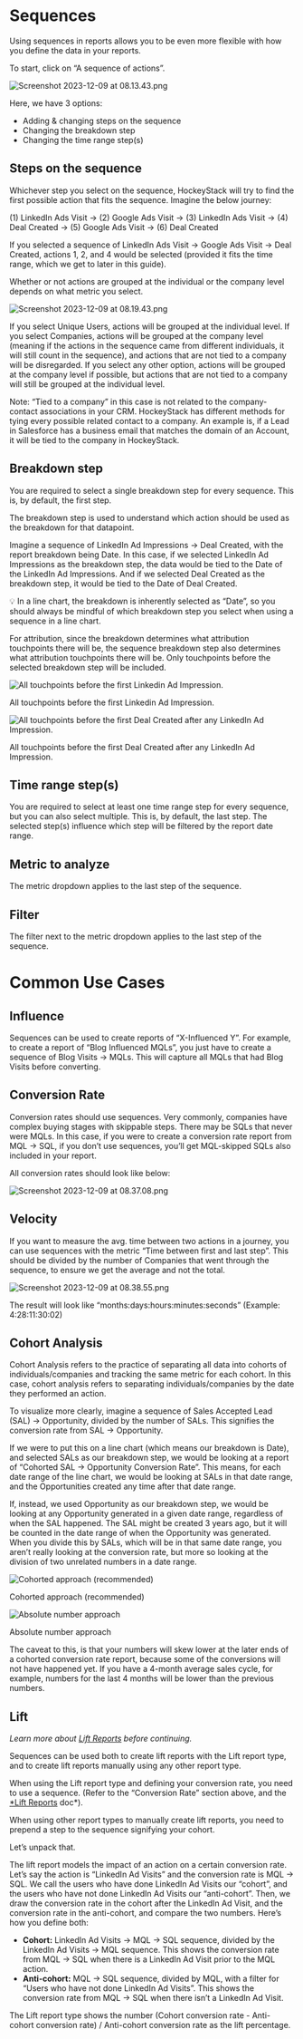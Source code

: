 # Sequences

Using sequences in reports allows you to be even more flexible with how you define the data in your reports.

To start, click on “A sequence of actions”.

![Screenshot 2023-12-09 at 08.13.43.png](Sequences%200722219e17ec4183a0293a6f1b983317/Screenshot_2023-12-09_at_08.13.43.png)

Here, we have 3 options:

- Adding & changing steps on the sequence
- Changing the breakdown step
- Changing the time range step(s)

## Steps on the sequence

Whichever step you select on the sequence, HockeyStack will try to find the first possible action that fits the sequence. Imagine the below journey:

(1) LinkedIn Ads Visit → (2) Google Ads Visit → (3) LinkedIn Ads Visit → (4) Deal Created → (5) Google Ads Visit → (6) Deal Created

If you selected a sequence of LinkedIn Ads Visit → Google Ads Visit → Deal Created, actions 1, 2, and 4 would be selected (provided it fits the time range, which we get to later in this guide).

Whether or not actions are grouped at the individual or the company level depends on what metric you select.

![Screenshot 2023-12-09 at 08.19.43.png](Sequences%200722219e17ec4183a0293a6f1b983317/Screenshot_2023-12-09_at_08.19.43.png)

If you select Unique Users, actions will be grouped at the individual level. If you select Companies, actions will be grouped at the company level (meaning if the actions in the sequence came from different individuals, it will still count in the sequence), and actions that are not tied to a company will be disregarded. If you select any other option, actions will be grouped at the company level if possible, but actions that are not tied to a company will still be grouped at the individual level.

Note: “Tied to a company” in this case is not related to the company-contact associations in your CRM. HockeyStack has different methods for tying every possible related contact to a company. An example is, if a Lead in Salesforce has a business email that matches the domain of an Account, it will be tied to the company in HockeyStack.

## Breakdown step

You are required to select a single breakdown step for every sequence. This is, by default, the first step. 

The breakdown step is used to understand which action should be used as the breakdown for that datapoint. 

Imagine a sequence of LinkedIn Ad Impressions → Deal Created, with the report breakdown being Date. In this case, if we selected LinkedIn Ad Impressions as the breakdown step, the data would be tied to the Date of the LinkedIn Ad Impressions. And if we selected Deal Created as the breakdown step, it would be tied to the Date of Deal Created.

<aside>
💡 In a line chart, the breakdown is inherently selected as “Date”, so you should always be mindful of which breakdown step you select when using a sequence in a line chart.

</aside>

For attribution, since the breakdown determines what attribution touchpoints there will be, the sequence breakdown step also determines what attribution touchpoints there will be. Only touchpoints before the selected breakdown step will be included.

![All touchpoints before the first Linkedin Ad Impression.](Attribution%20Models%2064a6196254ba4310b1bf2efcee8b856e/Screenshot_2023-12-09_at_08.10.09.png)

All touchpoints before the first Linkedin Ad Impression.

![All touchpoints before the first Deal Created after any LinkedIn Ad Impression.](Attribution%20Models%2064a6196254ba4310b1bf2efcee8b856e/Screenshot_2023-12-09_at_08.11.02.png)

All touchpoints before the first Deal Created after any LinkedIn Ad Impression.

## Time range step(s)

You are required to select at least one time range step for every sequence, but you can also select multiple. This is, by default, the last step. The selected step(s) influence which step will be filtered by the report date range.

## Metric to analyze

The metric dropdown applies to the last step of the sequence.

## Filter

The filter next to the metric dropdown applies to the last step of the sequence.

# Common Use Cases

## Influence

Sequences can be used to create reports of “X-Influenced Y”. For example, to create a report of “Blog Influenced MQLs”, you just have to create a sequence of Blog Visits → MQLs. This will capture all MQLs that had Blog Visits before converting.

## Conversion Rate

Conversion rates should use sequences. Very commonly, companies have complex buying stages with skippable steps. There may be SQLs that never were MQLs. In this case, if you were to create a conversion rate report from MQL → SQL, if you don’t use sequences, you’ll get MQL-skipped SQLs also included in your report.

All conversion rates should look like below:

![Screenshot 2023-12-09 at 08.37.08.png](Sequences%200722219e17ec4183a0293a6f1b983317/Screenshot_2023-12-09_at_08.37.08.png)

## Velocity

If you want to measure the avg. time between two actions in a journey, you can use sequences with the metric “Time between first and last step”. This should be divided by the number of Companies that went through the sequence, to ensure we get the average and not the total.

![Screenshot 2023-12-09 at 08.38.55.png](Sequences%200722219e17ec4183a0293a6f1b983317/Screenshot_2023-12-09_at_08.38.55.png)

The result will look like “months:days:hours:minutes:seconds” (Example: 4:28:11:30:02)

## Cohort Analysis

Cohort Analysis refers to the practice of separating all data into cohorts of individuals/companies and tracking the same metric for each cohort. In this case, cohort analysis refers to separating individuals/companies by the date they performed an action. 

To visualize more clearly, imagine a sequence of Sales Accepted Lead (SAL) → Opportunity, divided by the number of SALs. This signifies the conversion rate from SAL → Opportunity. 

If we were to put this on a line chart (which means our breakdown is Date), and selected SALs as our breakdown step, we would be looking at a report of “Cohorted SAL → Opportunity Conversion Rate”. This means, for each date range of the line chart, we would be looking at SALs in that date range, and the Opportunities created any time after that date range.

If, instead, we used Opportunity as our breakdown step, we would be looking at any Opportunity generated in a given date range, regardless of when the SAL happened. The SAL might be created 3 years ago, but it will be counted in the date range of when the Opportunity was generated. When you divide this by SALs, which will be in that same date range, you aren’t really looking at the conversion rate, but more so looking at the division of two unrelated numbers in a date range.

![Cohorted approach (recommended)](Sequences%200722219e17ec4183a0293a6f1b983317/Screenshot_2023-12-09_at_08.46.15.png)

Cohorted approach (recommended)

![Absolute number approach](Sequences%200722219e17ec4183a0293a6f1b983317/Screenshot_2023-12-09_at_08.48.00.png)

Absolute number approach

The caveat to this, is that your numbers will skew lower at the later ends of a cohorted conversion rate report, because some of the conversions will not have happened yet. If you have a 4-month average sales cycle, for example, numbers for the last 4 months will be lower than the previous numbers.

## Lift

*Learn more about [Lift Reports](https://docs.hockeystack.com/data-visualization/lift-reports) before continuing.*

Sequences can be used both to create lift reports with the Lift report type, and to create lift reports manually using any other report type.

When using the Lift report type and defining your conversion rate, you need to use a sequence. (Refer to the “Conversion Rate” section above, and the [*Lift Reports](https://docs.hockeystack.com/data-visualization/lift-reports) doc*).

When using other report types to manually create lift reports, you need to prepend a step to the sequence signifying your cohort.

Let’s unpack that. 

The lift report models the impact of an action on a certain conversion rate. Let’s say the action is “LinkedIn Ad Visits” and the conversion rate is MQL → SQL. We call the users who have done LinkedIn Ad Visits our “cohort”, and the users who have not done LinkedIn Ad Visits our “anti-cohort”. Then, we draw the conversion rate in the cohort after the LinkedIn Ad Visit, and the conversion rate in the anti-cohort, and compare the two numbers. Here’s how you define both:

- **Cohort:** LinkedIn Ad Visits → MQL → SQL sequence, divided by the LinkedIn Ad Visits → MQL sequence. This shows the conversion rate from MQL → SQL when there is a LinkedIn Ad Visit prior to the MQL action.
- **Anti-cohort:** MQL → SQL sequence, divided by MQL, with a filter for “Users who have not done LinkedIn Ad Visits”. This shows the conversion rate from MQL → SQL when there isn’t a LinkedIn Ad Visit.

The Lift report type shows the number (Cohort conversion rate - Anti-cohort conversion rate) / Anti-cohort conversion rate as the lift percentage.